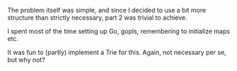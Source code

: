 The problem itself was simple, and since I decided to use a bit more structure than strictly necessary, part 2 was trivial to achieve.

I spent most of the time setting up Go, gopls, remembering to initialize maps etc.

It was fun to (partly) implement a Trie for this. Again, not necessary per se, but why not?
